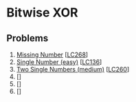 # Bitwise XOR

## Problems

1. [Missing Number]()
[[LC268](https://leetcode.com/problems/missing-number/)]
1. [Single Number (easy)]()
[[LC136](https://leetcode.com/problems/single-number/)]
1. [Two Single Numbers (medium)]()
[[LC260](https://leetcode.com/problems/single-number-iii/)]
1. []()
[[]()]
1. []()
[[]()]
1. []()
[[]()]

